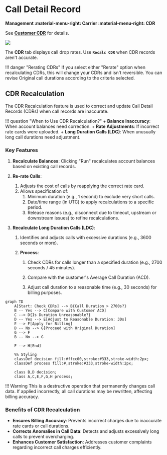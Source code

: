# Call Detail Record

**Management :material-menu-right: Carrier :material-menu-right: CDR**

See [**Customer CDR**](https://docs.connexcs.com/customer/cdr/#recalculate-cdr) for details.

<img src= "/carrier/img/carriercdr.png">

The **CDR** tab displays call drop rates. Use **`Recalc CDR`** when CDR records aren't accurate.

!!! danger "Rerating CDRs"
    If you select either "Rerate" option when recalculating CDRs, this will change your CDRs and isn't reversible. You can revise Original call durations according to the criteria selected.

## CDR Recalculation

The CDR Recalculation feature is used to correct and update Call Detail Records (CDRs) when call records are inaccurate.

!!! question "When to Use CDR Recalculation?"
    + **Balance Inaccuracy**: When account balances need correction.
    + **Rate Adjustments**: If incorrect rate cards were uploaded.
    + **Long Duration Calls (LDC)**: When unusually long call durations need adjustment.

### Key Features

1. **Recalculate Balances**:
Clicking "Run" recalculates account balances based on existing call records.

2. **Re-rate Calls**:
      1. Adjusts the cost of calls by reapplying the correct rate card.
      2. Allows specification of:
            1. Minimum duration (e.g., 1 second) to exclude very short calls.
            2. Date/time range (in UTC) to apply recalculations to a specific period.
            3. Release reasons (e.g., disconnect due to timeout, upstream or downstream issues) to refine recalculations.

3. **Recalculate Long Duration Calls (LDC)**:
      1. Identifies and adjusts calls with excessive durations (e.g., 3600 seconds or more).
      
      2. **Process**:

            1. Check CDRs for calls longer than a specified duration (e.g., 2700 seconds / 45 minutes).

            2. Compare with the customer's Average Call Duration (ACD).

            3. Adjust call duration to a reasonable time (e.g., 30 seconds) for billing purposes.

```mermaid
graph TD
    A[Start: Check CDRs] --> B{Call Duration > 2700s?}
    B -- Yes --> C[Compare with Customer ACD]
    C --> D{Is Duration Unreasonable?}
    D -- Yes --> E[Adjust to Reasonable Duration: 30s]
    E --> F[Apply for Billing]
    D -- No --> G[Proceed with Original Duration]
    G --> F
    B -- No --> G

    F --> H[End]

    %% Styling
    classDef decision fill:#ffcc00,stroke:#333,stroke-width:2px;
    classDef process fill:#,stroke:#333,stroke-width:2px;
    
    class B,D decision;
    class A,C,E,F,G,H process;
```

!!! Warning
    This is a destructive operation that permanently changes call data.
    If applied incorrectly, all call durations may be rewritten, affecting billing accuracy.

### Benefits of CDR Recalculation

+ **Ensures Billing Accuracy**: Prevents incorrect charges due to inaccurate rate cards or call durations.
+ **Corrects Anomalies in Call Data**: Detects and adjusts excessively long calls to prevent overcharging.
+ **Enhances Customer Satisfaction**: Addresses customer complaints regarding incorrect call charges efficiently.